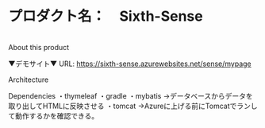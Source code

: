 <h1>プロダクト名：　Sixth-Sense</h1><br>
About this product

▼デモサイト▼
URL: https://sixth-sense.azurewebsites.net/sense/mypage

Architecture


Dependencies
・thymeleaf
・gradle
・mybatis
→データベースからデータを取り出してHTMLに反映させる
・tomcat
→Azureに上げる前にTomcatでランして動作するかを確認できる。
